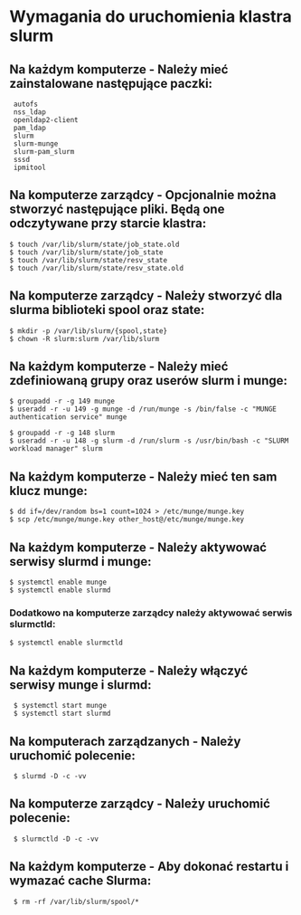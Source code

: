 # Wymagania do uruchomienia klastra slurm

## Na każdym komputerze - Należy mieć zainstalowane następujące paczki:
     autofs
     nss_ldap
     openldap2-client
     pam_ldap
     slurm
     slurm-munge
     slurm-pam_slurm
     sssd
     ipmitool

## Na komputerze zarządcy - Opcjonalnie można stworzyć następujące pliki. Będą one odczytywane przy starcie klastra:
    $ touch /var/lib/slurm/state/job_state.old
    $ touch /var/lib/slurm/state/job_state
    $ touch /var/lib/slurm/state/resv_state
    $ touch /var/lib/slurm/state/resv_state.old

## Na komputerze zarządcy - Należy stworzyć dla slurma biblioteki spool oraz state:
    $ mkdir -p /var/lib/slurm/{spool,state}
    $ chown -R slurm:slurm /var/lib/slurm

## Na każdym komputerze - Należy mieć zdefiniowaną grupy oraz userów slurm i munge:
    $ groupadd -r -g 149 munge
    $ useradd -r -u 149 -g munge -d /run/munge -s /bin/false -c "MUNGE authentication service" munge
     
    $ groupadd -r -g 148 slurm
    $ useradd -r -u 148 -g slurm -d /run/slurm -s /usr/bin/bash -c "SLURM workload manager" slurm

## Na każdym komputerze - Należy mieć ten sam klucz munge:
    $ dd if=/dev/random bs=1 count=1024 > /etc/munge/munge.key
    $ scp /etc/munge/munge.key other_host@/etc/munge/munge.key

## Na każdym komputerze - Należy aktywować serwisy slurmd i munge:
    $ systemctl enable munge
    $ systemctl enable slurmd
### Dodatkowo na komputerze zarządcy należy aktywować serwis slurmctld:
    $ systemctl enable slurmctld

## Na każdym komputerze - Należy włączyć serwisy munge i slurmd:
     $ systemctl start munge
     $ systemctl start slurmd

## Na komputerach zarządzanych - Należy uruchomić polecenie:
     $ slurmd -D -c -vv

## Na komputerze zarządcy - Należy uruchomić polecenie:
     $ slurmctld -D -c -vv

## Na każdym komputerze - Aby dokonać restartu i wymazać cache Slurma:
     $ rm -rf /var/lib/slurm/spool/*
